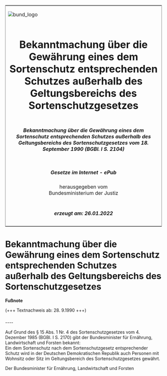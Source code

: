 <span id="DECKBLATT.html"></span>

<table border="0" frame="border" width="100%">

<tr valign="top">

<td align="left">

![bund\_logo](BfJ_2021_Web_de_de.gif)

</td>

<td align="right">

 

</td>

</tr>

<tr align="center" valign="middle">

<td colspan="2">

# Bekanntmachung über die Gewährung eines dem Sortenschutz entsprechenden Schutzes außerhalb des Geltungsbereichs des Sortenschutzgesetzes

</td>

</tr>

<tr align="center" valign="middle">

<td colspan="2">

##### Bekanntmachung über die Gewährung eines dem Sortenschutz entsprechenden Schutzes außerhalb des Geltungsbereichs des Sortenschutzgesetzes vom 18. September 1990 (BGBl. I S. 2104)

</td>

</tr>

<tr align="center" valign="middle">

<td colspan="2">

  
  

##### Gesetze im Internet - ePub  
  
herausgegeben vom  
Bundesministerium der Justiz

</td>

</tr>

<tr align="center" valign="bottom">

<td colspan="2">

  
  

##### erzeugt am: 26.01.2022

</td>

</tr>

</table>

<span id="BJNR021040990.html"></span>

# Bekanntmachung über die Gewährung eines dem Sortenschutz entsprechenden Schutzes außerhalb des Geltungsbereichs des Sortenschutzgesetzes

<div>

  
**Fußnote**

<div class="jnhtml">

<div>

<div class="jurAbsatz">

(+++ Textnachweis ab: 28. 9.1990 +++)

</div>

</div>

</div>

</div>

<span id="BJNR021040990BJNE000100308.html"></span>

###   
\----

<div>

<div class="jnhtml">

<div>

<div class="jurAbsatz">

Auf Grund des § 15 Abs. 1 Nr. 4 des Sortenschutzgesetzes vom 4. Dezember
1985 (BGBl. I S. 2170) gibt der Bundesminister für Ernährung,
Landwirtschaft und Forsten bekannt:  
Ein dem Sortenschutz nach dem Sortenschutzgesetz entsprechender Schutz
wird in der Deutschen Demokratischen Republik auch Personen mit Wohnsitz
oder Sitz im Geltungsbereich des Sortenschutzgesetzes gewährt.  
  
<span class="SP">Der Bundesminister für Ernährung, Landwirtschaft und
Forsten</span>

</div>

</div>

</div>

</div>
